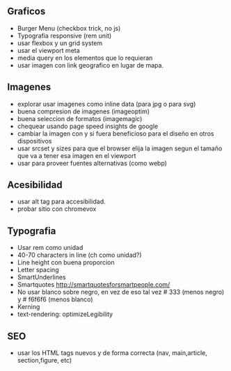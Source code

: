 




## Graficos

* Burger Menu (checkbox trick, no js)
* Typografia responsive (rem unit)
* usar flexbox y un grid system
* usar el viewport meta
*  media query en los elementos que lo requieran
*  usar imagen con link geografico en lugar de mapa.


## Imagenes

* explorar usar imagenes como inline data (para jpg o para svg)
* buena compresion de imagenes (imageoptim) 
* buena seleccion de formatos (imagemagic)
* chequear usando page speed insights de google
* cambiar la imagen con <picture> y <source> si fuera beneficioso para el diseño en otros dispositivos
* usar srcset y sizes para que el browser elija la imagen segun el tamaño que va a tener  esa imagen en el viewport
* usar <picture> para proveer fuentes alternativas (como webp)

## Acesibilidad

* usar alt tag para accesibilidad.
* probar sitio con chromevox

## Typografia

* Usar rem como unidad
* 40-70 characters in line (ch como unidad?)
* Line height con buena proporcion
* Letter spacing
* SmartUnderlines
* Smartquotes  http://smartquotesforsmartpeople.com/
* No usar blanco sobre negro, en vez de eso tal vez # 333 (menos negro) y # f6f6f6 (menos blanco)
* Kerning 
* text-rendering: optimizeLegibility


## SEO

* usar los HTML tags nuevos y de forma correcta (nav, main,article, section,figure, etc)
<!--stackedit_data:
eyJoaXN0b3J5IjpbNjMzMjAwODc2XX0=
-->